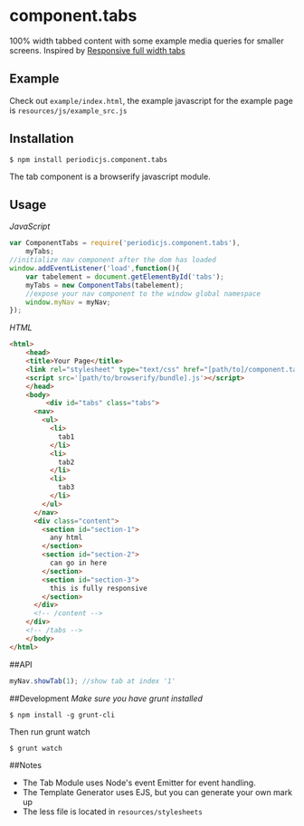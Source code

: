 # component.tabs

100% width tabbed content with some example media queries for smaller screens.
 Inspired by [Responsive full width tabs](http://tympanus.net/codrops/2014/03/21/responsive-full-width-tabs/)

## Example

Check out `example/index.html`, the example javascript for the example page is `resources/js/example_src.js`

## Installation

```
$ npm install periodicjs.component.tabs
```

The tab component is a browserify javascript module.

## Usage

*JavaScript*
```javascript
var ComponentTabs = require('periodicjs.component.tabs'),
	myTabs;
//initialize nav component after the dom has loaded
window.addEventListener('load',function(){
	var tabelement = document.getElementById('tabs');
	myTabs = new ComponentTabs(tabelement);
	//expose your nav component to the window global namespace
	window.myNav = myNav;
});
```

*HTML*
```html
<html>
	<head>
  	<title>Your Page</title>
  	<link rel="stylesheet" type="text/css" href="[path/to]/component.tabs.css">
  	<script src='[path/to/browserify/bundle].js'></script>
	</head>
	<body>
		 <div id="tabs" class="tabs">
      <nav>
        <ul>
          <li>
            tab1
          </li>
          <li>
            tab2
          </li>
          <li>
            tab3
          </li>
        </ul>
      </nav>
      <div class="content">
        <section id="section-1">
          any html
        </section>
        <section id="section-2">
          can go in here
        </section>
        <section id="section-3">
          this is fully responsive
        </section>
      </div>
      <!-- /content -->
    </div>
    <!-- /tabs -->
	</body>
</html>
```

##API

```javascript
myNav.showTab(1); //show tab at index '1'
```
##Development
*Make sure you have grunt installed*
```
$ npm install -g grunt-cli
```

Then run grunt watch
```
$ grunt watch
```

##Notes
* The Tab Module uses Node's event Emitter for event handling.
* The Template Generator uses EJS, but you can generate your own mark up
* The less file is located in `resources/stylesheets`